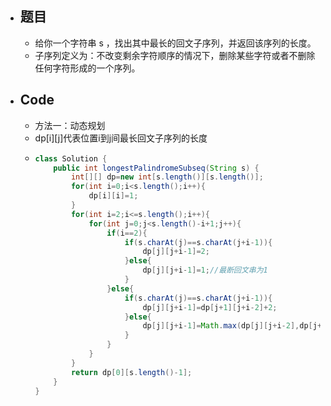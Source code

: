 - ## 题目
	- 给你一个字符串 s ，找出其中最长的回文子序列，并返回该序列的长度。
	- 子序列定义为：不改变剩余字符顺序的情况下，删除某些字符或者不删除任何字符形成的一个序列。
- ## Code
	- 方法一：动态规划
	- dp[i][j]代表位置i到j间最长回文子序列的长度
	- ```java
	  class Solution {
	      public int longestPalindromeSubseq(String s) {
	          int[][] dp=new int[s.length()][s.length()];
	          for(int i=0;i<s.length();i++){
	              dp[i][i]=1;
	          }
	          for(int i=2;i<=s.length();i++){
	              for(int j=0;j<s.length()-i+1;j++){
	                  if(i==2){
	                      if(s.charAt(j)==s.charAt(j+i-1)){
	                          dp[j][j+i-1]=2;
	                      }else{
	                          dp[j][j+i-1]=1;//最断回文串为1
	                      }
	                  }else{
	                      if(s.charAt(j)==s.charAt(j+i-1)){
	                          dp[j][j+i-1]=dp[j+1][j+i-2]+2;
	                      }else{
	                          dp[j][j+i-1]=Math.max(dp[j][j+i-2],dp[j+1][j+i-1]);//有点类似爬楼梯的思路，长度i的结果来自与i-1,和i-2，
	                      }
	                  }
	              }
	          }
	          return dp[0][s.length()-1];
	      }
	  }
	  ```